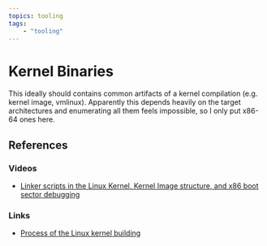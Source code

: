 ```yaml
---
topics: tooling
tags:
    - "tooling"
---
```


# Kernel Binaries

This ideally should contains common artifacts of a kernel compilation (e.g. kernel image, vmlinux). Apparently this depends heavily on the target architectures and enumerating all them feels impossible, so I only put x86-64 ones here.

## References

### Videos

- [Linker scripts in the Linux Kernel, Kernel Image structure, and x86 boot sector debugging](https://youtu.be/W4VWFrMRyS8)

### Links

- [Process of the Linux kernel building](https://0xax.gitbooks.io/linux-insides/content/Misc/linux-misc-2.html)
